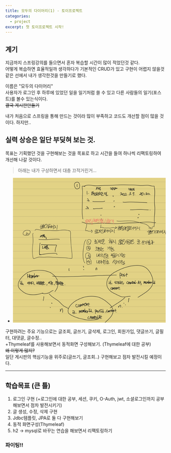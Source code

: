 ```yaml
---
title: 모두의 다이어리(1) - 토이프로젝트
categories:
  - project
excerpt: 첫 토이프로젝트 시작!
---
```


## 계기
지금까지 스프링강의를 들으면서 혼자 복습할 시간이 많이 적었던것 같다.  
어떻게 복습하면 효율적일까 생각하다가 기본적인 CRUD가 있고 구현이 어렵지 않을것 같은 선에서 내가 생각한것을 만들기로 했다.

이름은 "모두의 다이어리"  
사용자가 로그인 후 하루에 있었던 일을 일기처럼 쓸 수 있고 다른 사람들의 일기(포스트)를 볼수 있는식이다.  
~~결국 게시판만들기~~  

내가 처음으로 스프링을 통해 만드는 것이라 많이 부족하고 코드도 개선할 점이 많을 것이다. 하지만..  
## 실력 상승은 일단 부딪혀 보는 것.
목표는 기획했던 것을 구현해보는 것을 목표로 하고 시간을 들여 하나씩 리팩토링하여 개선해 나갈 것이다.

>아래는 내가 구상하면서 대충 끄적거린거...   

- ![img_2.png](/assets/images/posts_img/p1/img_2.png)

구현하려는 주요 기능으로는 글조회, 글쓰기, 글삭제, 로그인, 회원가입, 댓글쓰기, 글필터, 대댓글, 글수정..  
+Thymeleaf를 사용해보면서 동적화면 구성해보기.  (Thymeleaf에 대한 공부)  
~~왜 이렇게 많지?~~  
일단 게시판의 핵심기능을 위주로(글쓰기, 글조회..) 구현해보고 점차 발전시킬 예정이다.

---

## 학습목표 (큰 틀) 
1. 로그인 구현 (+로그인에 대한 공부, 세션, 쿠키, O-Auth, jwt, 소셜로그인까지 공부해보면서 점차 발전시키기)
2. 글 생성, 수정, 삭제 구현
3. Jdbc템플릿, JPA로 둘 다 구현해보기
4. 동적 화면구성(Thymeleaf)
5. h2 -> mysql로 바꾸는 연습을 해보면서 리팩토링하기

### 파이팅!!